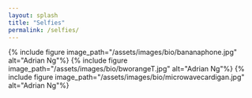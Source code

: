 ```yaml
---
layout: splash
title: "Selfies"
permalink: /selfies/
---
```


{% include figure image_path="/assets/images/bio/bananaphone.jpg" alt="Adrian Ng"%}
{% include figure image_path="/assets/images/bio/bworangeT.jpg" alt="Adrian Ng"%}
{% include figure image_path="/assets/images/bio/microwavecardigan.jpg" alt="Adrian Ng"%}
